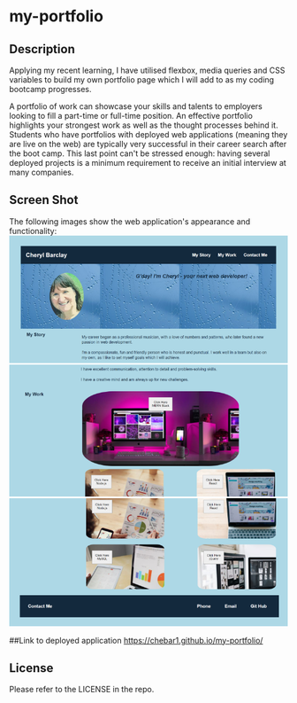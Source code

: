 # my-portfolio

## Description

Applying my recent learning, I have utilised flexbox, media queries and CSS variables to build my own portfolio page which I will add to as my coding bootcamp progresses. 

A portfolio of work can showcase your skills and talents to employers looking to fill a part-time or full-time position. An effective portfolio highlights your strongest work as well as the thought processes behind it. Students who have portfolios with deployed web applications (meaning they are live on the web) are typically very successful in their career search after the boot camp. This last point can't be stressed enough: having several deployed projects is a minimum requirement to receive an initial interview at many companies. 

## Screen Shot
The following images show the web application's appearance and functionality:
![ScreenShot](./assets/images/Screenshot%202022-09-15%20234010.png)
![ScreenShot](./assets/images/Screenshot%202022-09-15%20234049.png)
![ScreenShot](./assets/images/Screenshot%202022-09-15%20234119.png)

##Link to deployed application
https://chebar1.github.io/my-portfolio/ 
 
## License
Please refer to the LICENSE in the repo.